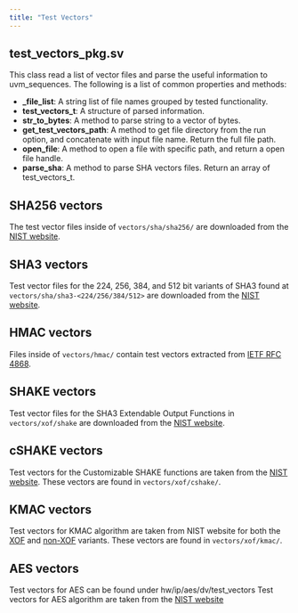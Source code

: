 ```yaml
---
title: "Test Vectors"
---
```


## test_vectors_pkg.sv
This class read a list of vector files and parse the useful information to
uvm_sequences.
The following is a list of common properties and methods:
* **_file_list**: A string list of file names grouped by tested functionality.
* **test_vectors_t**: A structure of parsed information.
* **str_to_bytes**: A method to parse string to a vector of bytes.
* **get_test_vectors_path**: A method to get file directory from the run option,
  and concatenate with input file name. Return the full file path.
* **open_file**: A method to open a file with specific path, and return a open
  file handle.
* **parse_sha**: A method to parse SHA vectors files. Return an array of
  test_vectors_t.

## SHA256 vectors
The test vector files inside of `vectors/sha/sha256/` are downloaded from the
[NIST website](https://csrc.nist.gov/Projects/Cryptographic-Algorithm-Validation-Program/Secure-Hashing#shavs).

## SHA3 vectors
Test vector files for the 224, 256, 384, and 512 bit variants of SHA3 found at
`vectors/sha/sha3-<224/256/384/512>` are downloaded from the [NIST
website](https://csrc.nist.gov/CSRC/media/Projects/Cryptographic-Algorithm-Validation-Program/documents/sha3/sha-3bytetestvectors.zip).

## HMAC vectors
Files inside of `vectors/hmac/` contain test vectors extracted from [IETF RFC 4868](https://tools.ietf.org/html/rfc4868).

## SHAKE vectors
Test vector files for the SHA3 Extendable Output Functions in `vectors/xof/shake` are
downloaded from the [NIST
website](https://csrc.nist.gov/CSRC/media/Projects/Cryptographic-Algorithm-Validation-Program/documents/shs/shabytetestvectors.zip).

## cSHAKE vectors
Test vectors for the Customizable SHAKE functions are taken from the [NIST
website](https://csrc.nist.gov/CSRC/media/Projects/Cryptographic-Standards-and-Guidelines/documents/examples/cSHAKE_samples.pdf).
These vectors are found in `vectors/xof/cshake/`.

## KMAC vectors
Test vectors for KMAC algorithm are taken from NIST website for both the
[XOF](https://csrc.nist.gov/CSRC/media/Projects/Cryptographic-Standards-and-Guidelines/documents/examples/KMAC_samples.pdf)
and
[non-XOF](https://csrc.nist.gov/CSRC/media/Projects/Cryptographic-Standards-and-Guidelines/documents/examples/KMACXOF_samples.pdf)
variants.
These vectors are found in `vectors/xof/kmac/`.

## AES vectors
Test vectors for AES can be found under hw/ip/aes/dv/test_vectors
Test vectors for AES algorithm are taken from the
[NIST website](https://csrc.nist.gov/CSRC/media/Projects/Cryptographic-Standards-and-Guidelines/documents/examples/AES_ModesA_All.pdf)

